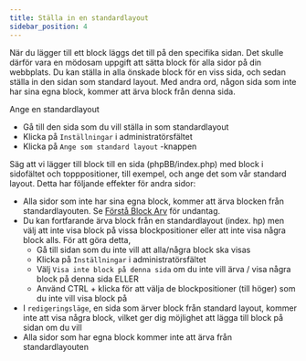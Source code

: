```yaml
---
title: Ställa in en standardlayout
sidebar_position: 4
---
```


När du lägger till ett block läggs det till på den specifika sidan. Det skulle därför vara en mödosam uppgift att sätta block för alla sidor på din webbplats. Du kan ställa in alla önskade block för en viss sida, och sedan ställa in den sidan som standard layout. Med andra ord, någon sida som inte har sina egna block, kommer att ärva block från denna sida.

Ange en standardlayout
* Gå till den sida som du vill ställa in som standardlayout
* Klicka på `Inställningar` i administratörsfältet
* Klicka på `Ange som standard layout` -knappen

Säg att vi lägger till block till en sida (phpBB/index.php) med block i sidofältet och topppositioner, till exempel, och ange det som vår standard layout. Detta har följande effekter för andra sidor:
* Alla sidor som inte har sina egna block, kommer att ärva blocken från standardlayouten. Se [Förstå Block Arv](/docs/user/site/block-inheritance) för undantag.
* Du kan fortfarande ärva block från en standardlayout (index. hp) men välj att inte visa block på vissa blockpositioner eller att inte visa några block alls. För att göra detta,
    * Gå till sidan som du inte vill att alla/några block ska visas
    * Klicka på `Inställningar` i administratörsfältet
    * Välj `Visa inte block på denna sida` om du inte vill ärva / visa några block på denna sida ELLER
    * Använd CTRL + klicka för att välja de blockpositioner (till höger) som du inte vill visa block på
* I `redigeringsläge`, en sida som ärver block från standard layout, kommer inte att visa några block, vilket ger dig möjlighet att lägga till block på sidan om du vill
* Alla sidor som har egna block kommer inte att ärva från standardlayouten
